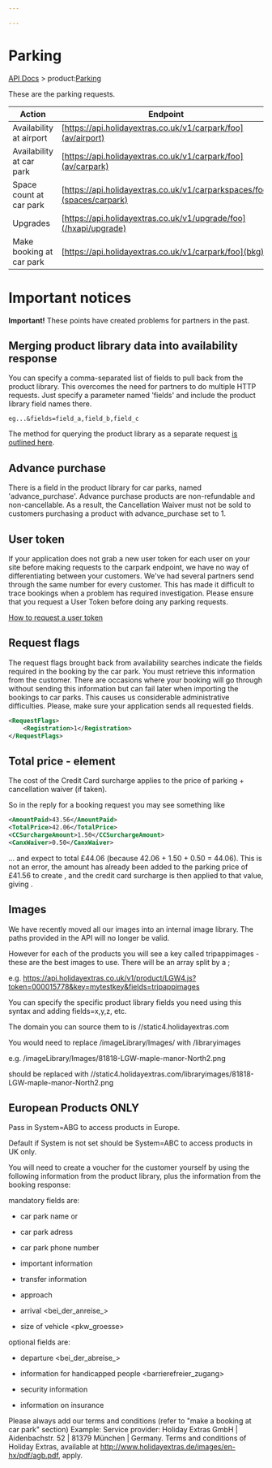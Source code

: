 ```yaml
---

---
```


# Parking

[API Docs](/hxapi/) > product:[Parking](index)

These are the parking requests.


 | Action                   | Endpoint                                                                            | Method |
 | ------                   | --------                                                                            | ------ |
 | Availability at airport  | [https://api.holidayextras.co.uk/v1/carpark/foo](av/airport)           | GET    |
 | Availability at car park | [https://api.holidayextras.co.uk/v1/carpark/foo](av/carpark)           | GET    |
 | Space count at car park  | [https://api.holidayextras.co.uk/v1/carparkspaces/foo](spaces/carpark) | GET    |
 | Upgrades                 | [https://api.holidayextras.co.uk/v1/upgrade/foo](/hxapi/upgrade)                      | GET    |
 | Make booking at car park | [https://api.holidayextras.co.uk/v1/carpark/foo](bkg)                 | POST   |


# Important notices

**Important!** These points have created problems for partners in the past.


## Merging product library data into availability response

You can specify a comma-separated list of fields to pull back from the product library. This overcomes the need for partners to do multiple HTTP requests. Just specify a parameter named 'fields' and include the product library field names there.
```
eg...&fields=field_a,field_b,field_c
```

The method for querying the product library as a separate request [is outlined here](/hxapi/productlibrary/parking).

## Advance purchase

There is a field in the product library for car parks, named 'advance_purchase'. Advance purchase products are non-refundable and non-cancellable. As a result, the Cancellation Waiver must not be sold to customers purchasing a product with advance_purchase set to 1.


## User token

If your application does not grab a new user token for each user on your site before making requests to the carpark endpoint, we have no way of differentiating between your customers. We've had several partners send through the same number for every customer. This has made it difficult to trace bookings when a problem has required investigation. Please ensure that you request a User Token before doing any parking requests.

[How to request a user token](/hxapi/usertoken)


## Request flags

The request flags brought back from availability searches indicate the fields required in the booking by the car park. You must retrieve this information from the customer. There are occasions where your booking will go through without sending this information but can fail later when importing the bookings to car parks. This causes us considerable administrative difficulties. Please, make sure your application sends all requested fields.

```xml
<RequestFlags>
	<Registration>1</Registration>
</RequestFlags>
```

## Total price  - <Pricing> element

The cost of the Credit Card surcharge applies to the price of parking + cancellation waiver (if taken).

So in the reply for a booking request you may see something like
```xml
<AmountPaid>43.56</AmountPaid>
<TotalPrice>42.06</TotalPrice>
<CCSurchargeAmount>1.50</CCSurchargeAmount>
<CanxWaiver>0.50</CanxWaiver>
```
... and expect <AmountPaid> to total £44.06 (because 42.06 + 1.50 + 0.50 = 44.06). This is not an error, the <CanxWaiver> amount has already been added to the parking price of £41.56 to create <TotalPrice>, and the credit card surcharge is then applied to that value, giving <AmountPaid>.


## Images

We have recently moved all our images into an internal image library. The paths provided in the API will no longer be valid.

However for each of the products you will see a key called tripappimages - these are the best images to use.  There will be an array split by a ;

e.g. https://api.holidayextras.co.uk/v1/product/LGW4.js?token=000015778&key=mytestkey&fields=tripappimages

You can specify the specific product library fields you need using this syntax and adding fields=x,y,z, etc.

The domain you can source them to is //static4.holidayextras.com

You would need to replace /imageLibrary/Images/ with /libraryimages

e.g. /imageLibrary/Images/81818-LGW-maple-manor-North2.png

should be replaced with //static4.holidayextras.com/libraryimages/81818-LGW-maple-manor-North2.png


## European Products ONLY

Pass in System=ABG to access products in Europe.

Default if System is not set should be System=ABC to access products in UK only.

You will need to create a voucher for the customer yourself by using the following information from the product library, plus the information from the booking response:

mandatory fields are:



*  car park name <name> or <parkplatzname>

*  car park adress <adresse>

*  car park phone number <telefon>

*  important information <hinweis>

*  transfer information <transfer>

*  approach <anfahrt>

*  arrival <bei_der_anreise_>

*  size of vehicle <pkw_groesse>

optional fields are:

*  departure <bei_der_abreise_>

*  information for handicapped people <barrierefreier_zugang>

*  security information <sicherheit>

*  information on insurance <versicherung>

Please always add our terms and conditions (refer to "make a booking at car park" section)
Example:
Service provider: Holiday Extras GmbH | Aidenbachstr. 52 | 81379 München | Germany. Terms and conditions of Holiday Extras, available at http://www.holidayextras.de/images/en-hx/pdf/agb.pdf, apply.


